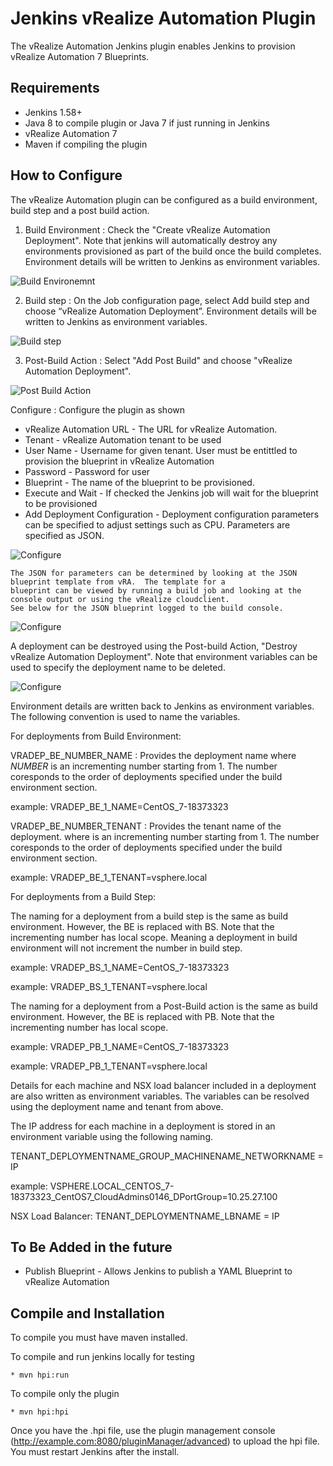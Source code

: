 # Jenkins vRealize Automation Plugin

The vRealize Automation Jenkins plugin enables Jenkins to provision vRealize Automation 7 Blueprints.  


## Requirements


* Jenkins 1.58+
* Java 8 to compile plugin or Java 7 if just running in Jenkins
* vRealize Automation 7 
* Maven if compiling the plugin
       
    
## How to Configure

The vRealize Automation plugin can be configured as a build environment, build step and a post build action.

1) Build Environment : Check the "Create vRealize Automation Deployment".  Note that jenkins will automatically 
destroy any environments provisioned as part of the build once the build completes. Environment details will be 
written to Jenkins as environment variables. 

![Build Environemnt](/doc/vRAPlugin_BuildEnvironment.png)

2) Build step : On the Job configuration page, select Add build step and choose “vRealize Automation Deployment”. 
Environment details will be  written to Jenkins as environment variables. 

![Build step](/doc/vRA_Build.png)

3) Post-Build Action : Select "Add Post Build" and choose "vRealize Automation Deployment".

![Post Build Action](/doc/vRA_PostBuildmenu.png)


Configure :  Configure the plugin as shown

  * vRealize Automation URL -   The URL for vRealize Automation. 
  * Tenant - vRealize Automation tenant to be used
  * User Name - Username for given tenant. User must be entittled to provision the blueprint in vRealize Automation
  * Password - Password for  user
  * Blueprint - The name of the blueprint to be provisioned.
  * Execute and Wait - If checked the Jenkins job will wait for the blueprint to be provisioned
  * Add Deployment Configuration - Deployment configuration parameters can be specified to adjust settings such as CPU.
   Parameters are specified as JSON.

![Configure](/doc/vRA_BuildStep.png)    

       
    The JSON for parameters can be determined by looking at the JSON blueprint template from vRA.  The template for a 
    blueprint can be viewed by running a build job and looking at the console output or using the vRealize cloudclient. 
    See below for the JSON blueprint logged to the build console.
     
![Configure](/doc/console.png)    
     
A deployment can be destroyed using the Post-build Action, "Destroy vRealize Automation Deployment". Note that 
environment variables can be used to specify the deployment name to be deleted.
 
![Configure](/doc/vRA_PostDestroy.png)    

Environment details are written back to Jenkins as environment variables.  The following convention is used to name the
variables.

For deployments from Build Environment:

VRADEP_BE_NUMBER_NAME  :  Provides the deployment name  where *NUMBER* is an incrementing number starting from 1. The number coresponds
to the order of deployments specified under the build environment section.

example: VRADEP_BE_1_NAME=CentOS_7-18373323

VRADEP_BE_NUMBER_TENANT  :  Provides the tenant name of the deployment.  where <NUMBER> is an incrementing number starting from 1. The number coresponds
to the order of deployments specified under the build environment section.

example: VRADEP_BE_1_TENANT=vsphere.local

For deployments from a Build Step:

The naming for a deployment from a build step is the same as build environment.  However, the BE is replaced with BS. 
Note that the incrementing number has local scope. Meaning a deployment in build environment will not increment the number
in build step.

example: VRADEP_BS_1_NAME=CentOS_7-18373323

example: VRADEP_BS_1_TENANT=vsphere.local

The naming for a deployment from a Post-Build action is the same as build environment.  However, the BE is replaced with PB. 
Note that the incrementing number has local scope. 

example: VRADEP_PB_1_NAME=CentOS_7-18373323

example: VRADEP_PB_1_TENANT=vsphere.local

Details for each machine and NSX load balancer included in a deployment are also written as environment variables.  The 
variables can be resolved using the deployment name and tenant from above.

The IP address for each machine in a deployment is stored in an environment variable using the following naming.

TENANT_DEPLOYMENTNAME_GROUP_MACHINENAME_NETWORKNAME =  IP

example:  VSPHERE.LOCAL_CENTOS_7-18373323_CentOS7_CloudAdmins0146_DPortGroup=10.25.27.100

NSX Load Balancer:
TENANT_DEPLOYMENTNAME_LBNAME = IP



## To Be Added in the future
   * Publish Blueprint - Allows Jenkins to publish a YAML Blueprint to vRealize Automation
  

## Compile and Installation

To compile you must have maven installed.

To compile and run jenkins locally for testing

    * mvn hpi:run

To compile only the plugin 

    * mvn hpi:hpi

Once you have the .hpi file, use the plugin management console (http://example.com:8080/pluginManager/advanced) to upload the hpi file. You must restart Jenkins after the install.